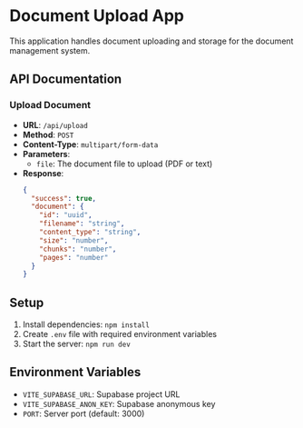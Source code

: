 # Document Upload App

This application handles document uploading and storage for the document management system.

## API Documentation

### Upload Document
- **URL**: `/api/upload`
- **Method**: `POST`
- **Content-Type**: `multipart/form-data`
- **Parameters**:
  - `file`: The document file to upload (PDF or text)
- **Response**:
  ```json
  {
    "success": true,
    "document": {
      "id": "uuid",
      "filename": "string",
      "content_type": "string",
      "size": "number",
      "chunks": "number",
      "pages": "number"
    }
  }
  ```

## Setup
1. Install dependencies: `npm install`
2. Create `.env` file with required environment variables
3. Start the server: `npm run dev`

## Environment Variables
- `VITE_SUPABASE_URL`: Supabase project URL
- `VITE_SUPABASE_ANON_KEY`: Supabase anonymous key
- `PORT`: Server port (default: 3000)
